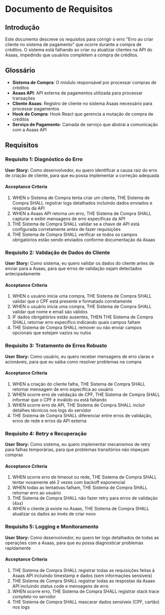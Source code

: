 # Documento de Requisitos

## Introdução

Este documento descreve os requisitos para corrigir o erro "Erro ao criar cliente no sistema de pagamento" que ocorre durante a compra de créditos. O sistema está falhando ao criar ou atualizar clientes na API do Asaas, impedindo que usuários completem a compra de créditos.

## Glossário

- **Sistema de Compra**: O módulo responsável por processar compras de créditos
- **Asaas API**: API externa de pagamentos utilizada para processar transações
- **Cliente Asaas**: Registro de cliente no sistema Asaas necessário para processar pagamentos
- **Hook de Compra**: Hook React que gerencia a mutação de compra de créditos
- **Serviço de Pagamento**: Camada de serviço que abstrai a comunicação com a Asaas API

## Requisitos

### Requisito 1: Diagnóstico do Erro

**User Story:** Como desenvolvedor, eu quero identificar a causa raiz do erro de criação de cliente, para que eu possa implementar a correção adequada

#### Acceptance Criteria

1. WHEN o Sistema de Compra tenta criar um cliente, THE Sistema de Compra SHALL registrar logs detalhados incluindo dados enviados e resposta da API
2. WHEN a Asaas API retorna um erro, THE Sistema de Compra SHALL capturar e exibir mensagens de erro específicas da API
3. THE Sistema de Compra SHALL validar se a chave de API está configurada corretamente antes de fazer requisições
4. THE Sistema de Compra SHALL verificar se todos os campos obrigatórios estão sendo enviados conforme documentação da Asaas

### Requisito 2: Validação de Dados do Cliente

**User Story:** Como sistema, eu quero validar os dados do cliente antes de enviar para a Asaas, para que erros de validação sejam detectados antecipadamente

#### Acceptance Criteria

1. WHEN o usuário inicia uma compra, THE Sistema de Compra SHALL validar que o CPF está presente e formatado corretamente
2. WHEN o usuário inicia uma compra, THE Sistema de Compra SHALL validar que nome e email são válidos
3. IF dados obrigatórios estão ausentes, THEN THE Sistema de Compra SHALL retornar erro específico indicando quais campos faltam
4. THE Sistema de Compra SHALL remover ou não enviar campos opcionais que estejam vazios ou nulos

### Requisito 3: Tratamento de Erros Robusto

**User Story:** Como usuário, eu quero receber mensagens de erro claras e acionáveis, para que eu saiba como resolver problemas na compra

#### Acceptance Criteria

1. WHEN a criação do cliente falha, THE Sistema de Compra SHALL retornar mensagem de erro específica ao usuário
2. WHEN ocorre erro de validação de CPF, THE Sistema de Compra SHALL informar que o CPF é inválido ou está faltando
3. WHEN ocorre erro de API, THE Sistema de Compra SHALL incluir detalhes técnicos nos logs do servidor
4. THE Sistema de Compra SHALL diferenciar entre erros de validação, erros de rede e erros da API externa

### Requisito 4: Retry e Recuperação

**User Story:** Como sistema, eu quero implementar mecanismos de retry para falhas temporárias, para que problemas transitórios não impeçam compras

#### Acceptance Criteria

1. WHEN ocorre erro de timeout ou rede, THE Sistema de Compra SHALL tentar novamente até 2 vezes com backoff exponencial
2. WHEN todas as tentativas falham, THE Sistema de Compra SHALL retornar erro ao usuário
3. THE Sistema de Compra SHALL não fazer retry para erros de validação (4xx)
4. WHEN o cliente já existe no Asaas, THE Sistema de Compra SHALL atualizar os dados ao invés de criar novo

### Requisito 5: Logging e Monitoramento

**User Story:** Como desenvolvedor, eu quero ter logs detalhados de todas as operações com a Asaas, para que eu possa diagnosticar problemas rapidamente

#### Acceptance Criteria

1. THE Sistema de Compra SHALL registrar todas as requisições feitas à Asaas API incluindo timestamp e dados (sem informações sensíveis)
2. THE Sistema de Compra SHALL registrar todas as respostas da Asaas API incluindo status code e mensagens de erro
3. WHEN ocorre erro, THE Sistema de Compra SHALL registrar stack trace completo no servidor
4. THE Sistema de Compra SHALL mascarar dados sensíveis (CPF, cartão) nos logs
